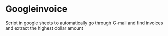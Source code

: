 # Googleinvoice
Script in google sheets to automatically go through G-mail and find invoices and extract the highest dollar amount 
